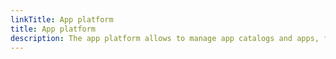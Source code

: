 ```yaml
---
linkTitle: App platform
title: App platform
description: The app platform allows to manage app catalogs and apps, for simple and standardized deployment in all your workload clusters.
---
```

